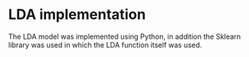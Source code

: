 # LDA implementation

The LDA model was implemented using Python, in addition the Sklearn library was used in which the LDA function itself was used.

